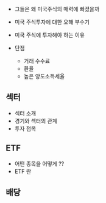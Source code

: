 - 그들은 왜 미국주식의 매력에 빠졌을까

- 미국 주식투자에 대한 오해 부수기
- 미국 주식에 투자해야 하는 이유 
- 단점 
     - 거래 수수료
     - 환율 
     - 높은 양도소득세율 


## 섹터
- 섹터 소개
- 경기와 섹터의 관계
- 투자 접목 

## ETF
- 어떤 종목을 어떻게 ??
- ETF 란 


## 배당
